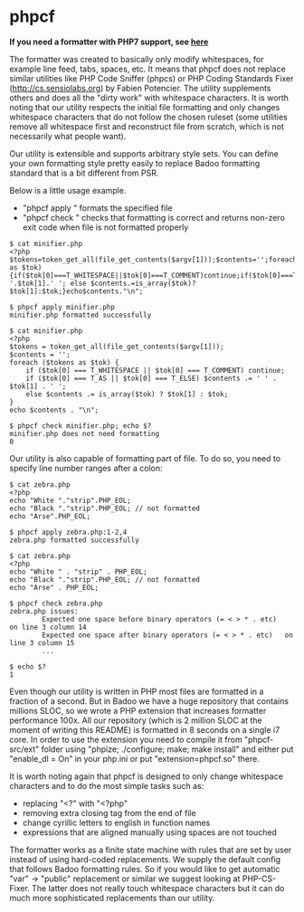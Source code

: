 phpcf
=====

**If you need a formatter with PHP7 support, see [here](https://github.com/badoo/phpcf/tree/php7)**

The formatter was created to basically only modify whitespaces, for example line feed, tabs, spaces, etc. It means that phpcf does not replace similar utilities like PHP Code Sniffer (phpcs) or PHP Coding Standards Fixer (http://cs.sensiolabs.org) by Fabien Potencier. The utility supplements others and does all the "dirty work" with whitespace characters. It is worth noting that our utility respects the initial file formatting and only changes whitespace characters that do not follow the chosen ruleset (some utilities remove all whitespace first and reconstruct file from scratch, which is not necessarily what people want).

Our utility is extensible and supports arbitrary style sets. You can define your own formatting style pretty easily to replace Badoo formatting standard that is a bit different from PSR.

Below is a little usage example.
 - "phpcf apply <filename>" formats the specified file
 - "phpcf check <filename>" checks that formatting is correct and returns non-zero exit code when file is not formatted properly

```
$ cat minifier.php
<?php
$tokens=token_get_all(file_get_contents($argv[1]));$contents='';foreach($tokens as $tok){if($tok[0]===T_WHITESPACE||$tok[0]===T_COMMENT)continue;if($tok[0]===T_AS||$tok[0]===T_ELSE)$contents.=' '.$tok[1].' '; else $contents.=is_array($tok)?$tok[1]:$tok;}echo$contents."\n";

$ phpcf apply minifier.php
minifier.php formatted successfully

$ cat minifier.php
<?php
$tokens = token_get_all(file_get_contents($argv[1]));
$contents = '';
foreach ($tokens as $tok) {
    if ($tok[0] === T_WHITESPACE || $tok[0] === T_COMMENT) continue;
    if ($tok[0] === T_AS || $tok[0] === T_ELSE) $contents .= ' ' . $tok[1] . ' ';
    else $contents .= is_array($tok) ? $tok[1] : $tok;
}
echo $contents . "\n";

$ phpcf check minifier.php; echo $?
minifier.php does not need formatting
0
```

Our utility is also capable of formatting part of file. To do so, you need to specify line number ranges after a colon:

```
$ cat zebra.php 
<?php
echo "White "."strip".PHP_EOL;
echo "Black "."strip".PHP_EOL; // not formatted
echo "Arse".PHP_EOL;

$ phpcf apply zebra.php:1-2,4
zebra.php formatted successfully

$ cat zebra.php 
<?php
echo "White " . "strip" . PHP_EOL;
echo "Black "."strip".PHP_EOL; // not formatted
echo "Arse" . PHP_EOL;

$ phpcf check zebra.php
zebra.php issues:
        Expected one space before binary operators (= < > * . etc)   on line 3 column 14
        Expected one space after binary operators (= < > * . etc)   on line 3 column 15
        ...

$ echo $?
1
```

Even though our utility is written in PHP most files are formatted in a fraction of a second. But in Badoo we have a huge repository that contains millions SLOC, so we wrote a PHP extension that increases formatter performance 100x. All our repository (which is 2 million SLOC at the moment of writing this README) is formatted in 8 seconds on a single i7 core. In order to use the extension you need to compile it from "phpcf-src/ext" folder using "phpize; ./configure; make; make install" and either put "enable_dl = On" in your php.ini or put "extension=phpcf.so" there.

It is worth noting again that phpcf is designed to only change whitespace characters and to do the most simple tasks such as:
 - replacing "<?" with "<?php"
 - removing extra closing tag from the end of file
 - change cyrillic letters to english in function names
 - expressions that are aligned manually using spaces are not touched

The formatter works as a finite state machine with rules that are set by user instead of using hard-coded replacements. We supply the default config that follows Badoo formatting rules. So if you would like to get automatic "var" -> "public" replacement or similar we suggest looking at PHP-CS-Fixer. The latter does not really touch whitespace characters but it can do much more sophisticated replacements than our utility.
